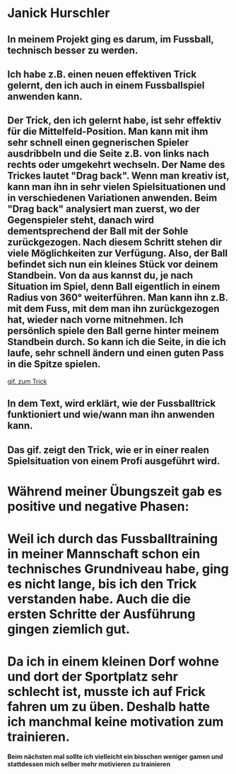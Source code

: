 # Janick Hurschler


## In meinem Projekt ging es darum, im Fussball, technisch besser zu werden.



## Ich habe z.B. einen neuen effektiven Trick gelernt, den ich auch in einem Fussballspiel anwenden kann.



## Der Trick, den ich gelernt habe, ist sehr effektiv für die Mittelfeld-Position. Man kann mit ihm sehr schnell einen gegnerischen Spieler ausdribbeln und die Seite z.B. von links nach rechts oder umgekehrt wechseln. Der Name des Trickes lautet "Drag back". Wenn man kreativ ist, kann man ihn in sehr vielen Spielsituationen und in verschiedenen Variationen anwenden. Beim "Drag back" analysiert man zuerst, wo der Gegenspieler steht, danach wird dementsprechend der Ball mit der Sohle zurückgezogen. Nach diesem Schritt stehen dir viele Möglichkeiten zur Verfügung. Also, der Ball befindet sich nun ein kleines Stück vor deinem Standbein. Von da aus kannst du, je nach Situation im Spiel, denn Ball eigentlich in einem Radius von 360° weiterführen. Man kann ihn z.B. mit dem Fuss, mit dem man ihn zurückgezogen hat, wieder nach vorne mitnehmen. Ich persönlich spiele den Ball gerne hinter meinem Standbein durch. So kann ich die Seite, in die ich laufe, sehr schnell ändern und einen guten Pass in die Spitze spielen.

[gif. zum Trick](https://media0.giphy.com/media/THCsEAPGRH4Q8E5Ni3/giphy.gif?cid=ecf05e47w8th5jcs6ih11tldejm6zvj5xntj1n9fcpmo7gec&rid=giphy.gif&ct=g)


## In dem Text, wird erklärt, wie der Fussballtrick funktioniert und wie/wann man ihn anwenden kann.
## Das gif. zeigt den Trick, wie er in einer realen Spielsituation von einem Profi ausgeführt wird.


# Während meiner Übungszeit gab es positive und negative Phasen:
# Weil ich durch das Fussballtraining in meiner Mannschaft schon ein technisches Grundniveau habe, ging es nicht lange, bis ich den Trick verstanden habe. Auch die die ersten Schritte der Ausführung gingen ziemlich gut.

# Da ich in einem kleinen Dorf wohne und dort der Sportplatz sehr schlecht ist, musste ich auf Frick fahren um zu üben. Deshalb hatte ich manchmal keine motivation zum trainieren.

**Beim nächsten mal sollte ich vielleicht ein bisschen weniger gamen und stattdessen mich selber mehr motivieren zu trainieren**
